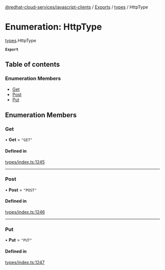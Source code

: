 [@redhat-cloud-services/javascript-clients](../README.md) / [Exports](../modules.md) / [types](../modules/types.md) / HttpType

# Enumeration: HttpType

[types](../modules/types.md).HttpType

**`Export`**

## Table of contents

### Enumeration Members

- [Get](types.HttpType.md#get)
- [Post](types.HttpType.md#post)
- [Put](types.HttpType.md#put)

## Enumeration Members

### Get

• **Get** = ``"GET"``

#### Defined in

[types/index.ts:1245](https://github.com/RedHatInsights/javascript-clients/blob/main/packages/integrations/types/index.ts#L1245)

___

### Post

• **Post** = ``"POST"``

#### Defined in

[types/index.ts:1246](https://github.com/RedHatInsights/javascript-clients/blob/main/packages/integrations/types/index.ts#L1246)

___

### Put

• **Put** = ``"PUT"``

#### Defined in

[types/index.ts:1247](https://github.com/RedHatInsights/javascript-clients/blob/main/packages/integrations/types/index.ts#L1247)
